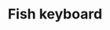 ---
title: Fish keyboard
layout: sketch
scripts:
  - Fish.js
description: > 
  Allows the user to add a fish to the canvas by pressing 'f'
---